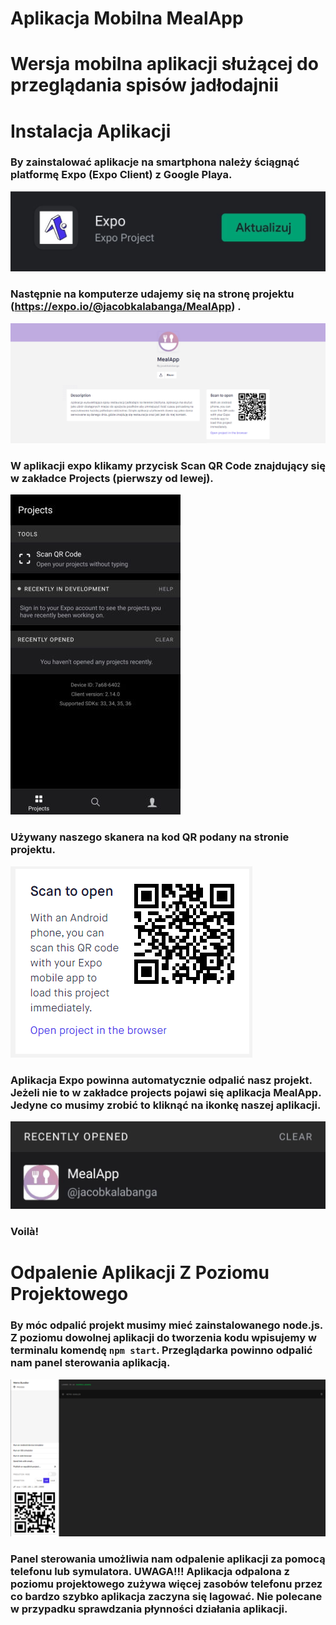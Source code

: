Aplikacja Mobilna MealApp
======
Wersja mobilna aplikacji służącej do przeglądania spisów jadłodajnii
======

Instalacja Aplikacji
======

### By zainstalować aplikacje na smartphona należy ściągnąć platformę Expo (Expo Client) z Google Playa.

![ExpoGooglePlay](/readmeImages/Expo_Aplikacja_Google_Play.jpg)

### Następnie na komputerze udajemy się na stronę projektu (https://expo.io/@jacobkalabanga/MealApp) .

![MealAppOnExpo](/readmeImages/MealAppOnExpo.png)

### W aplikacji expo klikamy przycisk Scan QR Code znajdujący się w zakładce Projects (pierwszy od lewej).

![ExpoAplikacja](/readmeImages/Expo_Aplikacja.jpg)

### Używany naszego skanera na kod QR podany na stronie projektu.

![KodQR](/readmeImages/KodQR.png)

### Aplikacja Expo powinna automatycznie odpalić nasz projekt. Jeżeli nie to w zakładce projects pojawi się aplikacja MealApp. Jedyne co musimy zrobić to kliknąć na ikonkę naszej aplikacji.
![ExpoAplikacjaMealApp](/readmeImages/Expo_Aplikacja_MealApp.jpg)

### Voilà!


Odpalenie Aplikacji Z Poziomu Projektowego
=====

### By móc odpalić projekt musimy mieć zainstalowanego node.js. Z poziomu dowolnej aplikacji do tworzenia kodu wpisujemy w terminalu komendę `npm start`. Przeglądarka powinno odpalić nam panel sterowania aplikacją.

![PanelSterowania](/readmeImages/PanelSterowania.png)

### Panel sterowania umożliwia nam odpalenie aplikacji za pomocą telefonu lub symulatora. UWAGA!!! Aplikacja odpalona z poziomu projektowego zużywa więcej zasobów telefonu przez co bardzo szybko aplikacja zaczyna się lagować. Nie polecane w przypadku sprawdzania płynności działania aplikacji.